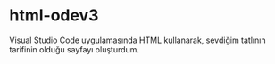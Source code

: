 # html-odev3
Visual Studio Code uygulamasında HTML kullanarak, sevdiğim tatlının tarifinin olduğu sayfayı oluşturdum.
